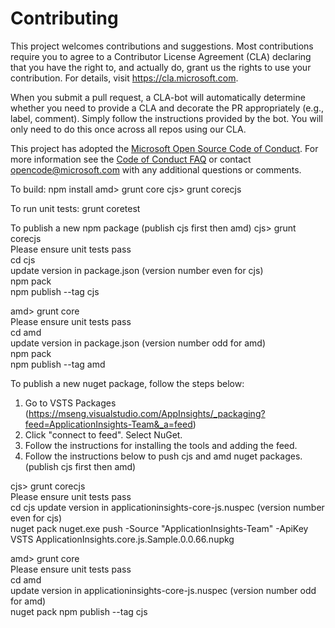 
# Contributing

This project welcomes contributions and suggestions.  Most contributions require you to agree to a
Contributor License Agreement (CLA) declaring that you have the right to, and actually do, grant us
the rights to use your contribution. For details, visit https://cla.microsoft.com.

When you submit a pull request, a CLA-bot will automatically determine whether you need to provide
a CLA and decorate the PR appropriately (e.g., label, comment). Simply follow the instructions
provided by the bot. You will only need to do this once across all repos using our CLA.

This project has adopted the [Microsoft Open Source Code of Conduct](https://opensource.microsoft.com/codeofconduct/).
For more information see the [Code of Conduct FAQ](https://opensource.microsoft.com/codeofconduct/faq/) or
contact [opencode@microsoft.com](mailto:opencode@microsoft.com) with any additional questions or comments.


To build:
npm install
amd> grunt core
cjs> grunt corecjs

To run unit tests:
grunt coretest

To publish a new npm package (publish cjs first then amd)
cjs>
     grunt corecjs  
     Please ensure unit tests pass  
   cd cjs  
    update version in package.json (version number even for cjs)  
   npm pack  
   npm publish --tag cjs

amd> 
	 grunt core  
     Please ensure unit tests pass  
   cd amd  
    update version in package.json (version number odd for amd)  
   npm pack  
   npm publish --tag amd  

To publish a new nuget package, follow the steps below:
1. Go to VSTS Packages (https://mseng.visualstudio.com/AppInsights/_packaging?feed=ApplicationInsights-Team&_a=feed) 
2. Click "connect to feed". Select NuGet.
3. Follow the instructions for installing the tools and adding the feed.
4. Follow the instructions below to push cjs and amd nuget packages. (publish cjs first then amd)

cjs>
	 grunt corecjs  
     Please ensure unit tests pass  
   cd cjs
    update version in applicationinsights-core-js.nuspec (version number even for cjs)  
   nuget pack
   nuget.exe push -Source "ApplicationInsights-Team" -ApiKey VSTS ApplicationInsights.core.js.Sample.0.0.66.nupkg
   
amd> 
	 grunt core  
     Please ensure unit tests pass  
   cd amd  
    update version in applicationinsights-core-js.nuspec (version number odd for amd)  
   nuget pack
   npm publish --tag cjs